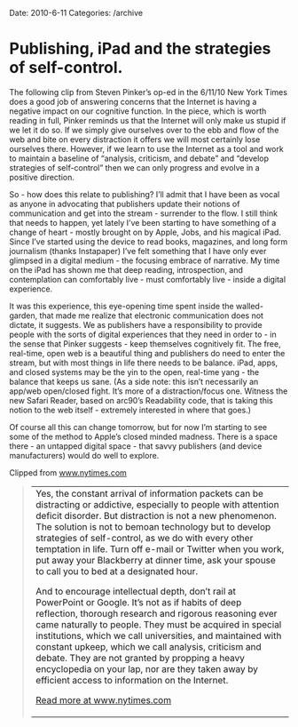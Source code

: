 Date: 2010-6-11
Categories: /archive

# Publishing, iPad and the strategies of self-control.

<div class="Clog_Commentary_Wrap">
<div class="Clog_Post_Text">

The following clip from Steven Pinker’s op-ed in the 6/11/10 New York Times does a good job of answering concerns that the Internet is having a negative impact on our cognitive function. In the piece, which is worth reading in full, Pinker reminds us that the Internet will only make us stupid if we let it do so.  If we simply give ourselves over to the ebb and flow of the web and bite on every distraction it offers we will most certainly lose ourselves there. However, if we learn to use the Internet as a tool and work to maintain a baseline of “analysis, criticism, and debate” and “develop strategies of self-control” then we can only progress and evolve in a positive direction.

So - how does this relate to publishing? I’ll admit that I have been as vocal as anyone in advocating that publishers update their notions of communication and get into the stream - surrender to the flow. I still think that needs to happen, yet lately I’ve been starting to have something of a change of heart - mostly brought on by Apple, Jobs, and his magical iPad. Since I’ve started using the device to read books, magazines, and long form journalism (thanks Instapaper) I’ve felt something that I have only ever glimpsed in a digital medium - the focusing embrace of narrative. My time on the iPad has shown me that deep reading, introspection, and contemplation can comfortably live - must comfortably live - inside a digital experience.

It was this experience, this eye-opening time spent inside the walled-garden, that made me realize that electronic communication does not dictate, it suggests. We as publishers have a responsibility to provide people with the sorts of digital experiences that they need in order to - in the sense that Pinker suggests - keep themselves cognitively fit. The free, real-time, open web is a beautiful thing and publishers do need to enter the stream, but with most things in life there needs to be balance. iPad, apps, and closed systems may be the yin to the open, real-time yang - the balance that keeps us sane. (As a side note: this isn’t necessarily an app/web open/closed fight. It’s more of a distraction/focus one. Witness the new Safari Reader, based on arc90’s Readability code, that is taking this notion to the web itself - extremely interested in where that goes.)

Of course all this can change tomorrow, but for now I’m starting to see some of the method to Apple’s closed minded madness. There is a space there - an untapped digital space - that savvy publishers (and device manufacturers) would do well to explore.

</div>
</div>
<div class="Clog_Content_Outer"><!-- BEGIN_CLOG_CONTENT ID: EE5EAA15-A139-4075-B491-F1365631C78A CLOGS.CLIPMARKS.COM -->
<div class="Clog_Top_Wrap">
<div class="Clog_Source_First"><span>Clipped from <a title="http://www.nytimes.com/2010/06/11/opinion/11Pinker.html?ref=todayspaper#" rel="clipsource" href="http://www.nytimes.com/2010/06/11/opinion/11Pinker.html?ref=todayspaper#">www.nytimes.com</a></span></div>
</div>
<div class="Clog_Middle_Wrap">
<blockquote class="Clog_Content_Item" cite="http://www.nytimes.com/2010/06/11/opinion/11Pinker.html?ref=todayspaper#">
<table cellspacing="0" cellpadding="0">
<tbody>
<tr>
<td>Yes, the constant arrival of information packets can be distracting or addictive, especially to people with attention deficit disorder. But distraction is not a new phenomenon. The solution is not to bemoan technology but to develop strategies of self-control, as we do with every other temptation in life. Turn off e-mail or Twitter when you work, put away your Blackberry at dinner time, ask your spouse to call you to bed at a designated hour.

And to encourage intellectual depth, don’t rail at PowerPoint or Google. It’s not as if habits of deep reflection, thorough research and rigorous reasoning ever came naturally to people. They must be acquired in special institutions, which we call universities, and maintained with constant upkeep, which we call analysis, criticism and debate. They are not granted by propping a heavy encyclopedia on your lap, nor are they taken away by efficient access to information on the Internet.

<span class="Clog_Source_Button"><a title="http://www.nytimes.com/2010/06/11/opinion/11Pinker.html?ref=todayspaper#" rel="clipsource" href="http://www.nytimes.com/2010/06/11/opinion/11Pinker.html?ref=todayspaper#">Read more at www.nytimes.com</a></span></td>
</tr>
</tbody>
</table>
</blockquote>
</div>
<div class="Clog_Bottom_Wrap"></div>
</div>
